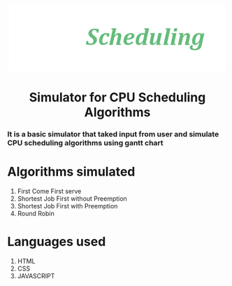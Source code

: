 <p align="center">
<img src="Images/logo.png">
</p>
<h1 align="center">Simulator for CPU Scheduling Algorithms</h1>
<h3>It is a basic simulator that taked input from user and simulate CPU scheduling algorithms using gantt chart</h3>

# Algorithms simulated
1. First Come First serve
2. Shortest Job First without Preemption
3. Shortest Job First with Preemption
4. Round Robin

# Languages used
1. HTML
2. CSS
3. JAVASCRIPT
